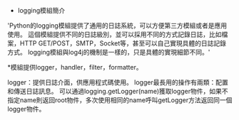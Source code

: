 
* logging模組簡介

'Python的logging模組提供了通用的日誌系統，可以方便第三方模組或者是應用使用。
這個模組提供不同的日誌級別，並可以採用不同的方式記錄日誌，比如檔案，HTTP GET/POST，SMTP，Socket等，甚至可以自己實現具體的日誌記錄方式。
logging模組與log4j的機制是一樣的，只是具體的實現細節不同。'

  *模組提供logger，handler，filter，formatter。

logger：提供日誌介面，供應用程式碼使用。
logger最長用的操作有兩類：配置和傳送日誌訊息。
可以通過logging.getLogger(name)獲取logger物件，如果不指定name則返回root物件，多次使用相同的name呼叫getLogger方法返回同一個logger物件。

